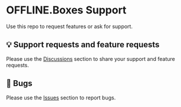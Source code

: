 # OFFLINE.Boxes Support

Use this repo to request features or ask for support.

## 💡 Support requests and feature requests

Please use the [Discussions](https://github.com/OFFLINE-GmbH/oc-boxes-support/discussions) section to share your support and feature requests.

## 🐞 Bugs

Please use the [Issues](https://github.com/OFFLINE-GmbH/oc-boxes-support/issues) section to report bugs.

